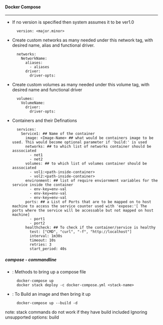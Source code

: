 #### Docker Compose ####
------------------------
- If no version is specified then system assumes it to be ver1.0

        version: <major.minor>

- Create custom networks as many needed under this network tag, with desired name, alias and functional driver.

        networks:
          NetworkName: 
            aliases:
              - aliases
            driver:
              driver-opts:

- Create custom volumes as many needed under this volume tag, with desired name and functional driver

        volumes:
          VolumeName:
            driver:
              driver-opts:

- Containers and their Definations

        services:         
          Service1: ## Name of the container
            image: <Image-Name> ## what would be containers image to be used. This would become optional parameter if 'build:' is used
            networks: ## to which list of networks container should be asssociated
              - net1
              - net2
            volumes: ## to which list of volumes container should be asssociated
              - vol1:<path-inside-container>
              - vol2:<path-inside-container>
            environment: ## list of require enviornment variables for the service inside the container
              - env-key=env-val
              - env-key=env-val
              - env-key=env-val
            ports: ## a List of Ports that are to be mapped on to host machine to access the service counter used with 'expose:'[ The ports where the service will be accessable but not mapped on host machine] 
              - port1
              - port2
            healthcheck: ## To check if the container/service is healthy
              test: ["CMD", "curl", "-f", "http://localhost"]
              interval: 1m30s
              timeout: 10s
              retries: 3
              start_period: 40s

##### compose - commandline

- : Methods to bring up a compose file
        
        docker-compose up 
        docker stack deploy -c docker-compose.yml <stack-name>

- : To Build an image and then bring it up
        
        docker-compose up --build -d

note: stack commands do not work if they have build included
        Ignoring unsupported options: build
